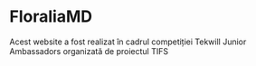 # FloraliaMD
Acest website a fost realizat în cadrul competiției Tekwill Junior Ambassadors organizată de proiectul TIFS
